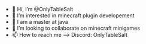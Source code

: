 - 👋 Hi, I’m @OnlyTableSalt
- 👀 I’m interested in minecraft plugin developement
- 🌱 I am a master at java
- 💞️ I’m looking to collaborate on minecraft minigames
- 📫 How to reach me --> Discord: OnlyTableSalt

<!---
OnlyTableSalt/OnlyTableSalt is a ✨ special ✨ repository because its `README.md` (this file) appears on your GitHub profile.
You can click the Preview link to take a look at your changes.
--->
